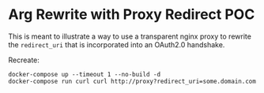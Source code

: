# Arg Rewrite with Proxy Redirect POC

This is meant to illustrate a way to use a transparent nginx proxy to rewrite the `redirect_uri` that is incorporated into an OAuth2.0 handshake.

Recreate:

```
docker-compose up --timeout 1 --no-build -d
docker-compose run curl curl http://proxy?redirect_uri=some.domain.com
```